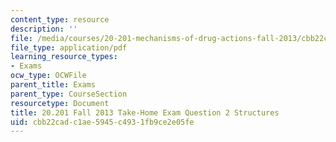 ```yaml
---
content_type: resource
description: ''
file: /media/courses/20-201-mechanisms-of-drug-actions-fall-2013/cbb22cadc1ae5945c4931fb9ce2e05fe_MIT20_201F13_Qustn2_Strcts.pdf
file_type: application/pdf
learning_resource_types:
- Exams
ocw_type: OCWFile
parent_title: Exams
parent_type: CourseSection
resourcetype: Document
title: 20.201 Fall 2013 Take-Home Exam Question 2 Structures
uid: cbb22cad-c1ae-5945-c493-1fb9ce2e05fe
---
```


